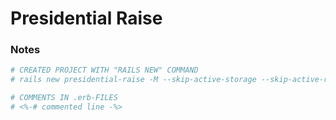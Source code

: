 # Presidential Raise

###  Notes
```ruby
# CREATED PROJECT WITH "RAILS NEW" COMMAND
# rails new presidential-raise -M --skip-active-storage --skip-active-record

# COMMENTS IN .erb-FILES
# <%-# commented line -%>
```
